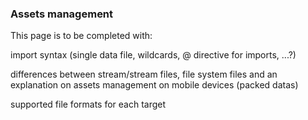 ### Assets management

This page is to be completed with:

import syntax (single data file, wildcards, @ directive for imports, ...?)

differences between stream/stream files, file system files and an explanation on assets management on mobile devices (packed datas)

supported file formats for each target
